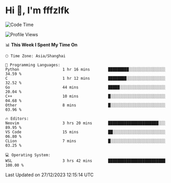 # Hi 👋, I'm fffzlfk

<!--START_SECTION:waka-->
![Code Time](http://img.shields.io/badge/Code%20Time-633%20hrs%2051%20mins-blue)

![Profile Views](http://img.shields.io/badge/Profile%20Views-6-blue)

📊 **This Week I Spent My Time On** 

```text
🕑︎ Time Zone: Asia/Shanghai

💬 Programming Languages: 
Python                   1 hr 16 mins        █████████░░░░░░░░░░░░░░░░   34.59 % 
C                        1 hr 12 mins        ████████░░░░░░░░░░░░░░░░░   32.52 % 
Go                       44 mins             █████░░░░░░░░░░░░░░░░░░░░   20.04 % 
C++                      10 mins             █░░░░░░░░░░░░░░░░░░░░░░░░   04.68 % 
Other                    8 mins              █░░░░░░░░░░░░░░░░░░░░░░░░   03.96 % 

🔥 Editors: 
Neovim                   3 hrs 20 mins       ██████████████████████░░░   89.95 % 
VS Code                  15 mins             ██░░░░░░░░░░░░░░░░░░░░░░░   06.80 % 
CLion                    7 mins              █░░░░░░░░░░░░░░░░░░░░░░░░   03.25 % 

💻 Operating System: 
WSL                      3 hrs 42 mins       █████████████████████████   100.00 % 
```


 Last Updated on 27/12/2023 12:15:14 UTC
<!--END_SECTION:waka-->
